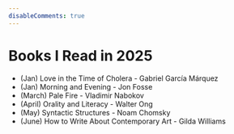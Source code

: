 ```yaml
---
disableComments: true
---
```


# Books I Read in 2025


- (Jan) Love in the Time of Cholera - Gabriel García Márquez 
- (Jan) Morning and Evening - Jon Fosse
- (March) Pale Fire - Vladimir Nabokov
- (April) Orality and Literacy - Walter Ong
- (May) Syntactic Structures - Noam Chomsky 
- (June) How to Write About Contemporary Art - Gilda Williams